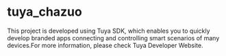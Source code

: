 # tuya_chazuo
This project is developed using Tuya SDK, which enables you to quickly develop branded apps connecting and controlling smart scenarios of many devices.For more information, please check Tuya Developer Website.
